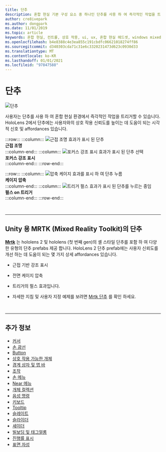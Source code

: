 ```yaml
---
title: 단추
description: 혼합 현실 기본 구성 요소 중 하나인 단추를 사용 하 여 즉각적인 작업을 트리거하는 방법에 대해 알아봅니다.
author: cre8ivepark
ms.author: dongpark
ms.date: 11/01/2019
ms.topic: article
keywords: 혼합 현실, 컨트롤, 상호 작용, ui, ux, 혼합 현실 헤드셋, windows mixed reality 헤드셋, 가상 현실 헤드셋, HoloLens, MRTK, Mixed Reality Toolkit, 단추
ms.openlocfilehash: b4e8388c4e3ea855c191cbdfc06621018274ff86
ms.sourcegitcommit: d340303cda71c31e6c3320231473d623c0930d33
ms.translationtype: MT
ms.contentlocale: ko-KR
ms.lasthandoff: 01/01/2021
ms.locfileid: "97847588"
---
```

# <a name="button"></a>단추

![단추](images/UX_Hero_Button.jpg)

사용자는 단추를 사용 하 여 혼합 현실 환경에서 즉각적인 작업을 트리거할 수 있습니다. HoloLens 2에서 단추에는 사용자와의 상호 작용 신뢰도를 높이는 데 도움이 되는 시각적 신호 및 affordances 있습니다. 

:::row:::
    :::column:::
       ![근접 조명 효과가 표시 된 단추](images/UX_Button_Affordance_ProximityLight.jpg)<br>
       **근접 조명**<br>
    :::column-end:::
    :::column:::
       ![포커스 강조 표시 효과가 표시 된 단추 선택](images/UX_Button_Affordance_FocusHighlight.jpg)<br>
        **포커스 강조 표시**<br>
    :::column-end:::
:::row-end:::

:::row:::
    :::column:::
       ![압축 케이지 효과를 표시 하 여 단추 누름](images/UX_Button_Affordance_Compression.jpg)<br>
       **케이지 압축**<br>
    :::column-end:::
    :::column:::
       ![트리거 펄스 효과가 표시 된 단추를 누르는 중임](images/UX_Button_Affordance_Pulse.jpg)<br>
        **펄스 on 트리거**<br>
    :::column-end:::
:::row-end:::

<br>

---

## <a name="button-in-mrtkmixed-reality-toolkit-for-unity"></a>Unity 용 MRTK (Mixed Reality Toolkit)의 단추
**[Mrtk](https://github.com/Microsoft/MixedRealityToolkit-Unity)** 는 hololens 2 및 hololens (첫 번째 gen)의 셸 스타일 단추를 포함 하 여 다양 한 유형의 단추 prefabs 제공 합니다. HoloLens 2 단추 prefab에는 사용자 신뢰도를 개선 하는 데 도움이 되는 몇 가지 상세 affordances 있습니다.

* 근접 기반 강조 표시
* 전면 케이지 압축
* 트리거의 펄스 효과입니다.

* 자세한 지침 및 사용자 지정 예제를 보려면 [Mrtk 단추](https://microsoft.github.io/MixedRealityToolkit-Unity/Documentation/README_Button.html) 를 확인 하세요.

<br>

---

## <a name="see-also"></a>추가 정보

* [커서](cursors.md)
* [손 광선](point-and-commit.md)
* [Button](button.md)
* [상호 작용 가능한 개체](interactable-object.md)
* [경계 상자 및 앱 바](app-bar-and-bounding-box.md)
* [조작](direct-manipulation.md)
* [손 메뉴](hand-menu.md)
* [Near 메뉴](near-menu.md)
* [개체 컬렉션](object-collection.md)
* [음성 명령](voice-input.md)
* [키보드](keyboard.md)
* [Tooltip](tooltip.md)
* [슬레이트](slate.md)
* [슬라이더](slider.md)
* [셰이더](shader.md)
* [빌보딩 및 태그얼롱](billboarding-and-tag-along.md)
* [진행률 표시](progress.md)
* [표면 자성](surface-magnetism.md)
